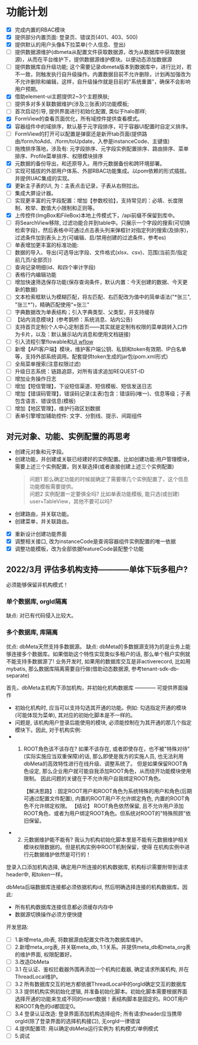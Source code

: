 # 功能计划

- [X]  完成内置的RBAC模块
- [X]  提供部分内置页面: 登录页、错误页(401、403、500)
- [X]  提供默认的用户头像&下拉菜单(个人信息、登出)
- [ ]  提供数据源维护(dbmeta从配置文件获取数据源，改为从数据库中获取数据源)，从而在平台维护下，提供数据源维护模块。以便动态添加数据源
- [ ]  提供数据库自升级功能; 这个需要记录dbmeta版本到数据库中，进行比对，若不一致，则触发执行自升级操作。内置数据目前不允许删除，计划再加强改为不允许删除和编辑，这样，自升级操作就是目前的"系统重置"，确保不会影响用户预期。
- [X]  借助element-ui主题提供2~3个主题换肤;
- [ ]  提供多对多关联数据维护(涉及三张表)的功能模板;
- [ ]  首次启动引导, 提供界面进行初始化配置, 类似于halo那样;
- [X]  FormView的查看页面优化，所有域控件提供查看模式。
- [X]  容器组件中的域排序，默认基于元字段排序，可于容器UI配置时自定义排序。
- [ ]  FormView的打开可以配置是弹窗还是新开tab页面(提供路由/form/toAdd、/form/toUpdate，入参是instanceCode、主键值)
- [ ]  拖拽排序落地，涉及有: 元字段排序、元字段实例配置排序、路由排序、菜单排序、Profile菜单排序、权限模块排序
- [X]  元数据的备份导出，和还原导入。用作元数据备份和跨环境部署。
- [ ]  实现可插拔的外部用户体系、外部RBAC功能集成。以pom依赖的形式插拔。并提供UAC集成的实现。
- [X]  更新主子表的UI, 为：主表点击记录，子表从右侧拉出。
- [ ]  集成大屏设计器。
- [ ]  实现更丰富的元字段配置：增加【参数校验】，支持常见的：必填、长度限制、枚举、数值大小限制和正则等。
- [X]  上传控件(ImgBox和FileBox)本地上传模式下，/api前缀不保留到库中。
- [ ]  将SearchView移除, 过滤功能合并到table中。只展示一个字段的搜索(可切换检索字段)，然后表格中可通过点击表头列来弹框针对指定列的搜索(及排序)，过滤条件加到表头上方(可编辑、启/禁用创建的过滤条件，参考es)
- [ ]  单表增加更丰富的标准功能:
  - [ ] 数据的导入、导出(可选导出字段、文件格式(xlsx、csv)、范围(当前页/指定前几页/全部页))
  - [ ] 查询记录明细(id、和四个审计字段)
  - [ ] 表格行内编辑功能
  - [ ] 增加快速筛选保存功能(保存查询条件，默认内置：今天创建的数据、今天更新的数据)
  - [ ] 文本检索框默认为模糊匹配，将左匹配、右匹配改为值中的简单语法("\*张三", "张三\*")，精确匹配使用“=张三"
- [ ]  字典数据改为单表结构；引入字典类型、父类型，并支持缓存
- [ ]  【站内消息模块】(参考鹊桥：系统消息、站内公告)
- [ ]  支持首页定制(个人中心定制首页——其实就是定制有权限的菜单跳转入口作为卡片，以及：默认展示站内消息和使用文档链接)
- [ ]  引入流程引擎flowable和[UI wflow](https://gitee.com/willianfu/jw-workflow-engine)
- [ ]  新增【API客户端】模块，维护客户端公钥、私钥和token有效期、IP白名单等，支持外部系统调用。配套提供token生成的jar包(pom.xml形式)
- [ ]  全局菜单搜索(注意权限过滤)
- [ ]  升级日志系统：链路追踪，对所有请求追加REQUEST-ID
- [ ]  增加业务操作日志
- [ ]  增加【短信管理】，下设短信渠道、短信模板、短信发送日志
- [ ]  增加【错误码管理】，错误码记录(主表)包含：错误码(唯一)、信息等级；子表包含语言、错误信息(模板)
- [ ]  增加【地区管理】，维护行政区划数据
- [ ]  表单引擎增加辅助控件:  文字、分割线、提示、间距组件

## 对元对象、功能、实例配置的再思考

- 创建元对象和元字段。
- 创建功能，并创建或关联已经建好的实例配置。比如创建功能:用户管理模块，需要上述三个实例配置，则关联选择(或者直接创建上述三个实例配置)
  > 问题1 那么确定功能的时候就确定了需要哪几个实例配置了，这个信息功能模板需要提供。<br>
  > 问题2 实例配置一定要俱全吗? 比如单表功能模板, 能只选(或创建) user+TableView，其他不要可以吗?
  >
- 创建路由，并关联功能。
- 创建菜单，并关联路由。

-[x] 重新设计创建功能界面
-[x] 调整相关接口, 改为instanceCode是查询容器组件实例配置的唯一依据
-[x] 调整功能模板，改为全部依据featureCode装配整个功能

## 2022/3月 评估多机构支持————单体下玩多租户?

必须能够保留非机构模式！

### 单个数据库, orgId隔离

缺点: 对已有代码侵入比较大。

### 多个数据库, 库隔离

优点: dbMeta天然支持多数据源。
缺点: dbMeta的多数据源支持为的是业务上能够连接多个数据库。如果借助这个特性实现类似多租户的话, 那么单个租户实例就不能支持多数据源了!
业务开发时, 如果用的数据库交互是非activerecord, 比如用mybatis, 那么数据库隔离需要自行做(借助动态数据源, 参考tenant-sdk-db-separate)

首先，dbMeta主机构下添加机构，并初始化机构数据库 ———— 可提供界面操作

- 初始化机构时, 应当可以支持勾选其开通的功能。例如: 勾选指定开通的模块(可能体现为菜单), 其对应的初始化脚本是不一样的。
- 问题是, 该机构用户登录后能使用的模块, 必须能控制在为其开通的那几个指定模块下。因此, 对于机构实例:
- 1. ROOT角色该不该存在? 如果不该存在, 或者即使存在，也不被"特殊对待"(实际实施应当双重保障)的话, 那么即使是我方的实施人员, 也无法利用
     dbMeta的高效特性进行在线升级、调整系统了。 但是如果保留ROOT角色设定, 那么企业用户就可能自我添加ROOT角色，从而绕开功能模块使用限制。
     因此问题的关键在于不允许用户自我绑定ROOT角色。

     【解决思路】: 固定ROOT用户和ROOT角色为系统特殊的用户和角色(后期可通过配置文件配置), 内置的ROOT用户不允许绑定角色, 内置的ROOT角色不允许绑定权限。
     【结论】 ROOT角色依然保留, 且不允许用户添加ROOT角色、或者为用户绑定ROOT角色。但系统对ROOT的"特殊照顾"依旧保留。
- 2. 元数据维护能不能有? 我认为机构初始化脚本里是不能有元数据维护相关模块权限数据的。但是机构实例中ROOT机制保留，使得
     在机构实例中进行元数据维护依然是可行的！

登录入口添加机构选择, 确定用户所连接的机构数据库, 机构标识需要附带到请求header中, 和token一样。

dbMeta后端数据库连接都必须依据机构id, 然后明确选择连接的机构数据库。因此:

- 所有机构数据库连接信息都必须缓存内存中
- 数据源切换操作必须方便快捷

开发思路:

- [ ]  1.新增meta_db表, 将数据源由配置文件改为数据库维护。
- [ ]  2.新增meta_org表, 并关联meta_db, 1:1关系。并提供meta_db和meta_org表的维护界面, 权限配置好。
- [ ]  3.改造DbMeta
  -[ ] 3.1 在认证、鉴权拦截器外围再添加一个机构拦截器, 确定请求所属机构, 并在ThreadLocal维护。
  -[ ] 3.2 所有数据库交互的地方都依据ThreadLocal中的orgId确定交互的数据库
  -[ ] 3.3 提供机构实例初始化逻辑, 并准备初始化脚本。初始化脚本需要根据界面选择开通的功能来生成不同的insert数据！表结构脚本是固定的。ROOT用户和ROOT角色的id都固定0。
  -[ ] 3.4 登录认证改造: 登录界面添加机构选择组件; 所有请求header应当携带orgId(除了登录界面的选择机构接口), 无orgId一律错误
- [ ]  4.提供配置项: 用以确定dbMeta运行实例为 机构模式/单例模式
- [ ]  5.调试
